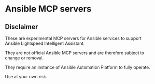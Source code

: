 # Ansible MCP servers

## Disclaimer

These are experimental MCP servers for Ansible services to support Ansible Lightspeed Intelligent Assistant.

They are not official Ansible MCP servers and are therefore subject to change or removal.

They require an instance of Ansible Automation Platform to fully operate.

Use at your own risk.